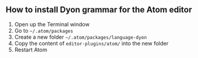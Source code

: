 ## How to install Dyon grammar for the Atom editor

1. Open up the Terminal window
2. Go to `~/.atom/packages`
3. Create a new folder `~/.atom/packages/language-dyon`
4. Copy the content of `editor-plugins/atom/` into the new folder
5. Restart Atom
